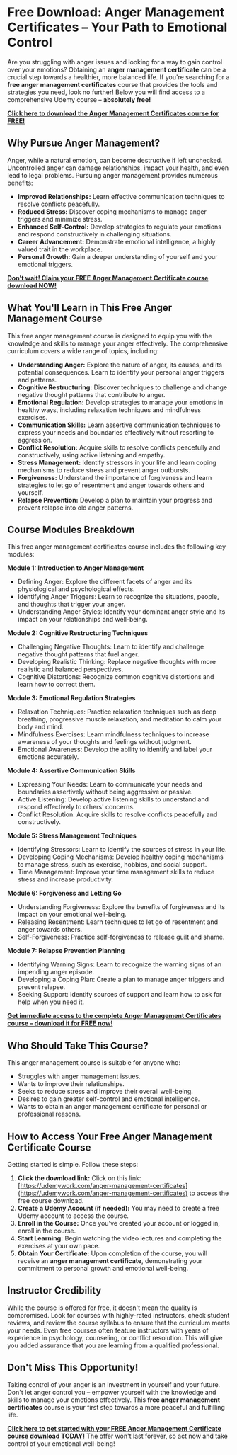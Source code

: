 # Free Download: Anger Management Certificates – Your Path to Emotional Control

Are you struggling with anger issues and looking for a way to gain control over your emotions? Obtaining an **anger management certificate** can be a crucial step towards a healthier, more balanced life. If you're searching for a **free anger management certificates** course that provides the tools and strategies you need, look no further! Below you will find access to a comprehensive Udemy course – **absolutely free!**

[**Click here to download the Anger Management Certificates course for FREE!**](https://udemywork.com/anger-management-certificates)

## Why Pursue Anger Management?

Anger, while a natural emotion, can become destructive if left unchecked. Uncontrolled anger can damage relationships, impact your health, and even lead to legal problems. Pursuing anger management provides numerous benefits:

*   **Improved Relationships:** Learn effective communication techniques to resolve conflicts peacefully.
*   **Reduced Stress:** Discover coping mechanisms to manage anger triggers and minimize stress.
*   **Enhanced Self-Control:** Develop strategies to regulate your emotions and respond constructively in challenging situations.
*   **Career Advancement:** Demonstrate emotional intelligence, a highly valued trait in the workplace.
*   **Personal Growth:** Gain a deeper understanding of yourself and your emotional triggers.

[**Don't wait! Claim your FREE Anger Management Certificate course download NOW!**](https://udemywork.com/anger-management-certificates)

## What You'll Learn in This Free Anger Management Course

This free anger management course is designed to equip you with the knowledge and skills to manage your anger effectively. The comprehensive curriculum covers a wide range of topics, including:

*   **Understanding Anger:** Explore the nature of anger, its causes, and its potential consequences. Learn to identify your personal anger triggers and patterns.
*   **Cognitive Restructuring:** Discover techniques to challenge and change negative thought patterns that contribute to anger.
*   **Emotional Regulation:** Develop strategies to manage your emotions in healthy ways, including relaxation techniques and mindfulness exercises.
*   **Communication Skills:** Learn assertive communication techniques to express your needs and boundaries effectively without resorting to aggression.
*   **Conflict Resolution:** Acquire skills to resolve conflicts peacefully and constructively, using active listening and empathy.
*   **Stress Management:** Identify stressors in your life and learn coping mechanisms to reduce stress and prevent anger outbursts.
*   **Forgiveness:** Understand the importance of forgiveness and learn strategies to let go of resentment and anger towards others and yourself.
*   **Relapse Prevention:** Develop a plan to maintain your progress and prevent relapse into old anger patterns.

## Course Modules Breakdown

This free anger management certificates course includes the following key modules:

**Module 1: Introduction to Anger Management**

*   Defining Anger: Explore the different facets of anger and its physiological and psychological effects.
*   Identifying Anger Triggers: Learn to recognize the situations, people, and thoughts that trigger your anger.
*   Understanding Anger Styles: Identify your dominant anger style and its impact on your relationships and well-being.

**Module 2: Cognitive Restructuring Techniques**

*   Challenging Negative Thoughts: Learn to identify and challenge negative thought patterns that fuel anger.
*   Developing Realistic Thinking: Replace negative thoughts with more realistic and balanced perspectives.
*   Cognitive Distortions: Recognize common cognitive distortions and learn how to correct them.

**Module 3: Emotional Regulation Strategies**

*   Relaxation Techniques: Practice relaxation techniques such as deep breathing, progressive muscle relaxation, and meditation to calm your body and mind.
*   Mindfulness Exercises: Learn mindfulness techniques to increase awareness of your thoughts and feelings without judgment.
*   Emotional Awareness: Develop the ability to identify and label your emotions accurately.

**Module 4: Assertive Communication Skills**

*   Expressing Your Needs: Learn to communicate your needs and boundaries assertively without being aggressive or passive.
*   Active Listening: Develop active listening skills to understand and respond effectively to others' concerns.
*   Conflict Resolution: Acquire skills to resolve conflicts peacefully and constructively.

**Module 5: Stress Management Techniques**

*   Identifying Stressors: Learn to identify the sources of stress in your life.
*   Developing Coping Mechanisms: Develop healthy coping mechanisms to manage stress, such as exercise, hobbies, and social support.
*   Time Management: Improve your time management skills to reduce stress and increase productivity.

**Module 6: Forgiveness and Letting Go**

*   Understanding Forgiveness: Explore the benefits of forgiveness and its impact on your emotional well-being.
*   Releasing Resentment: Learn techniques to let go of resentment and anger towards others.
*   Self-Forgiveness: Practice self-forgiveness to release guilt and shame.

**Module 7: Relapse Prevention Planning**

*   Identifying Warning Signs: Learn to recognize the warning signs of an impending anger episode.
*   Developing a Coping Plan: Create a plan to manage anger triggers and prevent relapse.
*   Seeking Support: Identify sources of support and learn how to ask for help when you need it.

[**Get immediate access to the complete Anger Management Certificates course – download it for FREE now!**](https://udemywork.com/anger-management-certificates)

## Who Should Take This Course?

This anger management course is suitable for anyone who:

*   Struggles with anger management issues.
*   Wants to improve their relationships.
*   Seeks to reduce stress and improve their overall well-being.
*   Desires to gain greater self-control and emotional intelligence.
*   Wants to obtain an anger management certificate for personal or professional reasons.

## How to Access Your Free Anger Management Certificate Course

Getting started is simple. Follow these steps:

1.  **Click the download link:**  Click on this link: [https://udemywork.com/anger-management-certificates](https://udemywork.com/anger-management-certificates) to access the free course download.
2.  **Create a Udemy Account (if needed):** You may need to create a free Udemy account to access the course.
3.  **Enroll in the Course:** Once you've created your account or logged in, enroll in the course.
4.  **Start Learning:** Begin watching the video lectures and completing the exercises at your own pace.
5.  **Obtain Your Certificate:** Upon completion of the course, you will receive an **anger management certificate**, demonstrating your commitment to personal growth and emotional well-being.

## Instructor Credibility

While the course is offered for free, it doesn't mean the quality is compromised. Look for courses with highly-rated instructors, check student reviews, and review the course syllabus to ensure that the curriculum meets your needs. Even free courses often feature instructors with years of experience in psychology, counseling, or conflict resolution. This will give you added assurance that you are learning from a qualified professional.

## Don't Miss This Opportunity!

Taking control of your anger is an investment in yourself and your future. Don't let anger control you – empower yourself with the knowledge and skills to manage your emotions effectively. This **free anger management certificates** course is your first step towards a more peaceful and fulfilling life.

[**Click here to get started with your FREE Anger Management Certificate course download TODAY!**](https://udemywork.com/anger-management-certificates) The offer won't last forever, so act now and take control of your emotional well-being!
